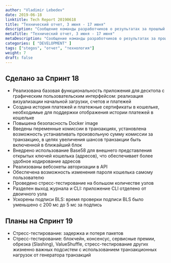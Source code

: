 ```yaml
---
author: "Vladimir Lebedev"
date: 2019-06-18
linktitle: Tech Report 20190618
title: "Технический отчет, 3 июня - 17 июня"
description: "Сообщение команды разработчиков о результатах за прошлый спринт и о запланированных действиях на следующий."
metaTitle: "Технический отчет, 3 июня - 17 июня"
metaDescription: "Сообщение команды разработчиков о результатах за прошлый спринт и о запланированных действиях на следующий."
categories: [ "DEVELOPMENT" ]
tags: ["stegos", "отчет", "технология"]
weight: 7
draft: false
---
```


## Сделано за Спринт 18
- Реализована базовая функциональность приложения для десктопа с графическим пользовательским интерфейсом: реализация визуализации начальной загрузки, счетов и платежей
- Создана история платежей и платежные сертификаты в кошельке, необходимые для поддержки отображения истории платежей в кошельке
- Повышена безопасность Docker image
- Введены переменные комиссии в транзакциях, установлена возможность устанавливать произвольную сумму комиссии за транзакцию, в целях увеличения шансов транзакции быть включенной в ближайший блок
- Внедрено использование Base58 для внешнего представления открытых ключей кошелька (адресов), что обеспечивает более удобное кодирование адресов
- Реализованы вебсокеты авторизации в API
- Обеспечена возможность изменения пароля кошелька самому пользователю
- Проведено стресс-тестирование на большом количестве узлов
- Разделен выход журнала и CLI: приложение CLI отделено от двоичного узла
- Ускорены подписи BLS: время проверки подписи BLS было уменьшено с 200 мс до 5 мс за подпись

## Планы на Спринт 19
- Стресс-тестирование: задержка и потеря пакетов
- Стресс-тестирование: блокчейн, консенсус, сервисные премии, обрезка (Slashing), ValueShuffle, стресс-тестирование других жизненно важных подсистем с использованием транзакционных нагрузок от генератора транзакций
